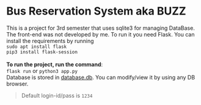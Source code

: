# Bus Reservation System aka BUZZ
This is a project for 3rd semester that uses sqlite3 for managing DataBase. The front-end was not developed by me. To run it you need Flask. You can install the requirements by running <br>
`sudo apt install flask` <br> `pip3 install flask-session` <br>
<br>
__To run the project, run the command__:
<br>
 `flask run` 
or 
 `python3 app.py`
<br>
Database is stored in [database.db](database.db). You can modify/view it by using any DB browser. 
> Default login-id/pass is `1234`
